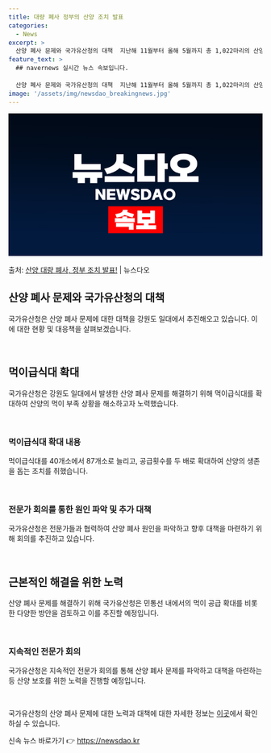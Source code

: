 ```yaml
---
title: 대량 폐사 정부의 산양 조치 발표
categories:
  - News
excerpt: >
  산양 폐사 문제와 국가유산청의 대책  지난해 11월부터 올해 5월까지 총 1,022마리의 산양이 폐사하였으나…
feature_text: >
  ## navernews 실시간 뉴스 속보입니다.

  산양 폐사 문제와 국가유산청의 대책  지난해 11월부터 올해 5월까지 총 1,022마리의 산양이 폐사하였으나…
image: '/assets/img/newsdao_breakingnews.jpg'
---
```


![뉴스다오 속보](/assets/img/newsdao_breakingnews.jpg)

<p>출처: <a href="https://newsdao.kr/4284" rel="dofollow">산양 대량 폐사, 정부 조치 발표!</a> | 뉴스다오</p>

<h2 data-ke-size="size26">산양 폐사 문제와 국가유산청의 대책</h2>
국가유산청은 산양 폐사 문제에 대한 대책을 강원도 일대에서 추진해오고 있습니다. 이에 대한 현황 및 대응책을 살펴보겠습니다.

<p data-ke-size="size16">&nbsp;</p>

<h2>먹이급식대 확대</h2>
국가유산청은 강원도 일대에서 발생한 산양 폐사 문제를 해결하기 위해 먹이급식대를 확대하여 산양의 먹이 부족 상황을 해소하고자 노력했습니다. 

<p data-ke-size="size16">&nbsp;</p>

<h3>먹이급식대 확대 내용</h3>
먹이급식대를 40개소에서 87개소로 늘리고, 공급횟수를 두 배로 확대하여 산양의 생존을 돕는 조치를 취했습니다.

<p data-ke-size="size16">&nbsp;</p>

<h3>전문가 회의를 통한 원인 파악 및 추가 대책</h3>
국가유산청은 전문가들과 협력하여 산양 폐사 원인을 파악하고 향후 대책을 마련하기 위해 회의를 추진하고 있습니다.

<p data-ke-size="size16">&nbsp;</p>

<h2>근본적인 해결을 위한 노력</h2>
산양 폐사 문제를 해결하기 위해 국가유산청은 민통선 내에서의 먹이 공급 확대를 비롯한 다양한 방안을 검토하고 이를 추진할 예정입니다.

<p data-ke-size="size16">&nbsp;</p>

<h3>지속적인 전문가 회의</h3>
국가유산청은 지속적인 전문가 회의를 통해 산양 폐사 문제를 파악하고 대책을 마련하는 등 산양 보호를 위한 노력을 진행할 예정입니다.

<p data-ke-size="size16">&nbsp;</p>
국가유산청의 산양 폐사 문제에 대한 노력과 대책에 대한 자세한 정보는 <a href="https://newsdao.kr/4284" target="_blank">이곳</a>에서 확인하실 수 있습니다. 

신속 뉴스 바로가기 👉 <a href="https://newsdao.kr" rel="dofollow">https://newsdao.kr</a>



